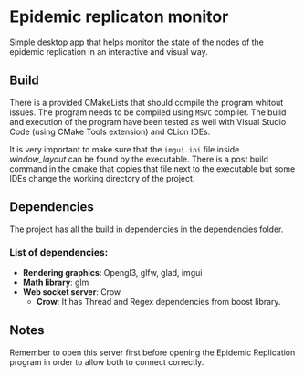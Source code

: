 # Epidemic replicaton monitor
Simple desktop app that helps monitor the state of the nodes of the epidemic replication in an interactive and visual way. 

## Build
There is a provided CMakeLists that should compile the program whitout issues. The program needs to be compiled using `MSVC` compiler. The build and execution of the program have been tested as well with Visual Studio Code (using CMake Tools extension) and CLion IDEs. 

It is very important to make sure that the `imgui.ini` file inside *window_layout* can be found by the executable. There is a post build command in the cmake that copies that file next to the executable but some IDEs change the working directory of the project. 

## Dependencies

The project has all the build in dependencies in the dependencies folder.

### List of dependencies:

-   **Rendering graphics**: Opengl3, glfw, glad, imgui
-   **Math library**: glm
-   **Web socket server**: Crow
    -   **Crow**: It has Thread and Regex dependencies from boost library.

## Notes

Remember to open this server first before opening the Epidemic Replication program in order to allow both to connect correctly.